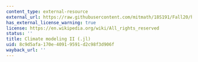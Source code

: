 ```yaml
---
content_type: external-resource
external_url: https://raw.githubusercontent.com/mitmath/18S191/Fall20/homework/homework10/hw10.jl
has_external_license_warning: true
license: https://en.wikipedia.org/wiki/All_rights_reserved
status: ''
title: Climate modeling II (.jl)
uid: 8c9d5afa-170e-4091-9591-d2c98f3d906f
wayback_url: ''
---
```

